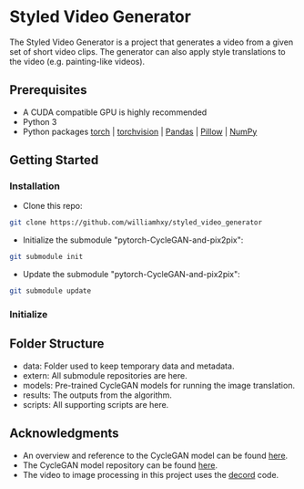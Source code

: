 # Styled Video Generator
The Styled Video Generator is a project that generates a video from a given set of short video clips. 
The generator can also apply style translations to the video (e.g. painting-like videos). 

## Prerequisites
- A CUDA compatible GPU is highly recommended
- Python 3
- Python packages [torch](https://pypi.org/project/torch/) | [torchvision](https://github.com/pytorch/vision) | [Pandas](https://pandas.pydata.org/) | [Pillow](https://python-pillow.org/) | [NumPy](https://numpy.org/)

## Getting Started
### Installation
- Clone this repo:
```bash
git clone https://github.com/williamhxy/styled_video_generator
```

- Initialize the submodule "pytorch-CycleGAN-and-pix2pix":
```bash
git submodule init
```

- Update the submodule "pytorch-CycleGAN-and-pix2pix":
```bash
git submodule update
```

### Initialize

## Folder Structure
- data: Folder used to keep temporary data and metadata. 
- extern: All submodule repositories are here. 
- models: Pre-trained CycleGAN models for running the image translation. 
- results: The outputs from the algorithm.
- scripts: All supporting scripts are here. 

## Acknowledgments
- An overview and reference to the CycleGAN model can be found [here](https://junyanz.github.io/CycleGAN/).
- The CycleGAN model repository can be found [here](https://github.com/junyanz/pytorch-CycleGAN-and-pix2pix).
- The video to image processing in this project uses the [decord](https://github.com/dmlc/decord) code. 


